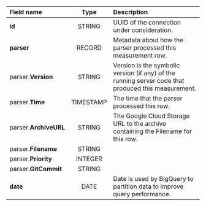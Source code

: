 | Field name       | Type       | Description    |
| :----------------|:----------:|:---------------|
| **id** | STRING | UUID of the connection under consideration. |
| **parser** | RECORD | Metadata about how the parser processed this measurement row. |
| parser.**Version** | STRING | Version is the symbolic version (if any) of the running server code that produced this measurement. |
| parser.**Time** | TIMESTAMP | The time that the parser processed this row. |
| parser.**ArchiveURL** | STRING | The Google Cloud Storage URL to the archive containing the Filename for this row. |
| parser.**Filename** | STRING |  |
| parser.**Priority** | INTEGER |  |
| parser.**GitCommit** | STRING |  |
| **date** | DATE | Date is used by BigQuery to partition data to improve query performance. |
